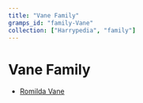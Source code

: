 ```yaml
---
title: "Vane Family"
gramps_id: "family-Vane"
collection: ["Harrypedia", "family"]
---
```


# Vane Family

- [Romilda Vane](/Harrypedia/people/Vane/Romilda/)
